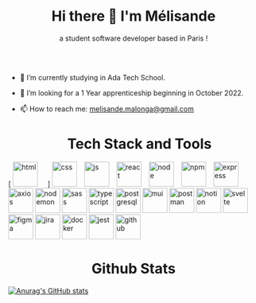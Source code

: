 <h1 align="center">Hi there 👋 I'm Mélisande </h1>


<p align="center">a student software developer based in Paris !</p>
</br>
</br>

- 🔭 I’m currently studying in Ada Tech School.
- 👯 I’m looking for a 1 Year apprenticeship beginning in October 2022.
- 📫 How to reach me: melisande.malonga@gmail.com

  <h1 align="center">Tech Stack and Tools </h1>

 [ <img  width="50px" alt="html" src="https://cdn.jsdelivr.net/gh/devicons/devicon@latest/icons/html5/html5-original.svg" style="padding-right: 20px;" />]
  <img height="50px" width="50px" alt="css" src="https://cdn.jsdelivr.net/gh/devicons/devicon@latest/icons/css3/css3-original.svg" style="padding-right: 11px;" />
  <img height="50px" width="50px" alt="js" src="https://cdn.jsdelivr.net/gh/devicons/devicon@latest/icons/javascript/javascript-original.svg" style="padding-right: 11px" />
  <img height="50px" width="50px" alt="react" src="https://cdn.jsdelivr.net/gh/devicons/devicon@latest/icons/react/react-original.svg" style="padding-right: 11px" />
  <img height="50px" width="50px" alt="node" src="https://cdn.jsdelivr.net/gh/devicons/devicon@latest/icons/nodejs/nodejs-original-wordmark.svg" style="padding-right: 11px" />
  <img height="50px" width="50px" alt="npm" src="https://cdn.jsdelivr.net/gh/devicons/devicon@latest/icons/npm/npm-original-wordmark.svg" style="padding-right: 11px" />
  <img height="50px" width="50px" alt="express" src="https://cdn.jsdelivr.net/gh/devicons/devicon@latest/icons/express/express-original-wordmark.svg" style="padding-right: 11px" />
  <img height="50px" width="50px" alt="axios" src="https://cdn.jsdelivr.net/gh/devicons/devicon@latest/icons/axios/axios-plain-wordmark.svg" />
  <img height="50px" width="50px" alt="nodemon" src="https://cdn.jsdelivr.net/gh/devicons/devicon@latest/icons/nodemon/nodemon-plain.svg" />
  <img height="50px" width="50px" alt="sass" src="https://cdn.jsdelivr.net/gh/devicons/devicon@latest/icons/sass/sass-original.svg" />
  <img height="50px" width="50px" alt="typescript" src="https://cdn.jsdelivr.net/gh/devicons/devicon@latest/icons/typescript/typescript-original.svg" />
  <img height="50px" width="50px" alt="postgresql" src="https://cdn.jsdelivr.net/gh/devicons/devicon@latest/icons/postgresql/postgresql-original-wordmark.svg" />
  <img height="50px" width="50px" alt="mui" src="https://cdn.jsdelivr.net/gh/devicons/devicon@latest/icons/materialui/materialui-original.svg" />
  <img height="50px" width="50px" alt="postman" src="https://cdn.jsdelivr.net/gh/devicons/devicon@latest/icons/postman/postman-original.svg" />
  <img height="50px" width="50px" alt="notion" src="https://cdn.jsdelivr.net/gh/devicons/devicon@latest/icons/notion/notion-original.svg" />
  <img height="50px" width="50px" alt="svelte" src="https://cdn.jsdelivr.net/gh/devicons/devicon@latest/icons/svelte/svelte-original.svg" />
  <img height="50px" width="50px" alt="figma" src="https://cdn.jsdelivr.net/gh/devicons/devicon@latest/icons/figma/figma-original.svg" />
  <img height="50px" width="50px" alt="jira" src="https://cdn.jsdelivr.net/gh/devicons/devicon@latest/icons/jira/jira-original-wordmark.svg" />
  <img height="50px" width="50px" alt="docker" src="https://cdn.jsdelivr.net/gh/devicons/devicon@latest/icons/docker/docker-plain-wordmark.svg" />
  <img height="50px" width="50px" alt="jest" src="https://cdn.jsdelivr.net/gh/devicons/devicon@latest/icons/jest/jest-plain.svg" />
  <img height="50px" width="50px" alt="github" src="https://cdn.jsdelivr.net/gh/devicons/devicon@latest/icons/github/github-original-wordmark.svg" />

  <h1 align="center">Github Stats </h1>

  [![Anurag's GitHub stats](https://github-readme-stats.vercel.app/api?username=Mlisande)](https://github.com/anuraghazra/github-readme-stats)
          
          
          
  
          
          
          
          
          
          
          
          
          
          
          
          
          
          
          
          
          
          



<!--
**Mlisande/Mlisande** is a ✨ _special_ ✨ repository because its `README.md` (this file) appears on your GitHub profile.

Here are some ideas to get you started:

- 🔭 I’m currently working on ...
- 🌱 I’m currently learning ...
- 👯 I’m looking to collaborate on ...
- 🤔 I’m looking for help with ...
- 💬 Ask me about ...
- 📫 How to reach me: ...
- 😄 Pronouns: ...
- ⚡ Fun fact: ...
-->
